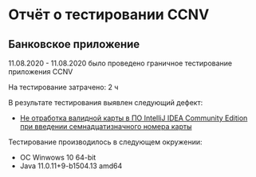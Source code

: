 # Отчёт о тестировании CCNV

## Банковское приложение

11.08.2020 - 11.08.2020 было проведено граничное тестирование приложения CCNV

На тестирование затрачено: 2 ч

В результате тестирования выявлен следующий дефект:

* [Не отработка валидной карты в ПО IntelliJ IDEA Community Edition при введении семнадцатизначного номера карты](https://github.com/butukhanov/hm1.1/issues)

Тестирование производилось в следующем окружении:
* OC Winwows 10 64-bit
* Java 11.0.11+9-b1504.13 amd64
